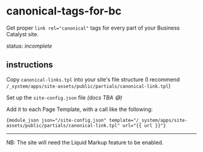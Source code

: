 # canonical-tags-for-bc

Get proper `link rel="canonical"` tags for every part of your Business Catalyst site.

status: _incomplete_


## instructions

Copy `canonical-links.tpl` into your site's file structure (I recommend `/_system/apps/site-assets/public/partials/canonical-link.tpl`)

Set up the `site-config.json` file _(docs TBA 😅)_

Add it to each Page Template, with a call like the following:

```
{module_json json="/site-config.json" template="/_system/apps/site-assets/public/partials/canonical-link.tpl" url="{{ url }}"}
```

---

NB: The site will need the Liquid Markup feature to be enabled.
